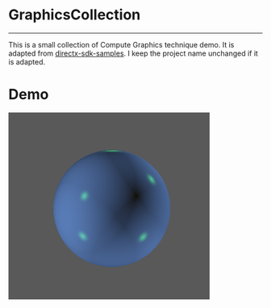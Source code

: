 # GraphicsCollection
---
This is a small collection of Compute Graphics technique demo. It is adapted from [directx-sdk-samples](https://github.com/walbourn/directx-sdk-samples).
I keep the project name unchanged if it is adapted.

# Demo

![sphere phong model](./demo/demo-sphere-phong.png)
